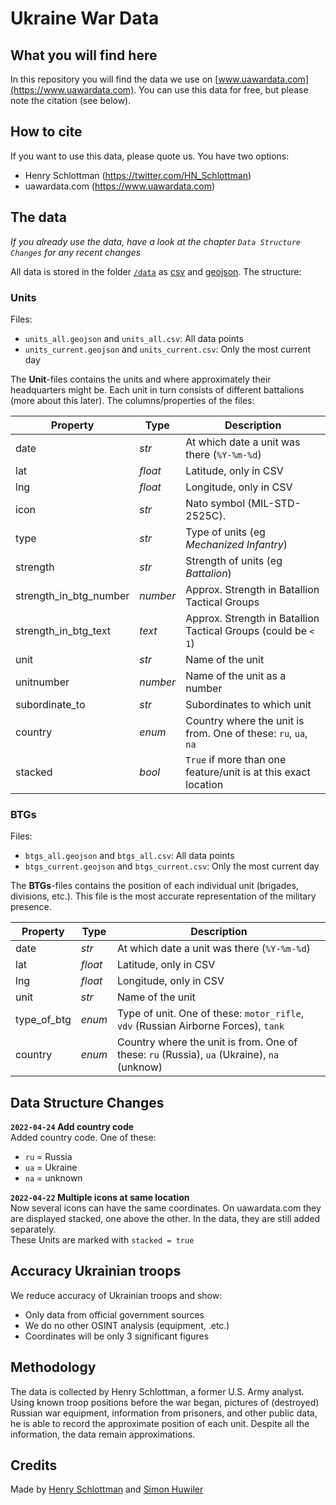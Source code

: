 # Ukraine War Data

## What you will find here
In this repository you will find the data we use on [www.uawardata.com](https://www.uawardata.com). You can use this data for free, but please note the citation (see below).

## How to cite
If you want to use this data, please quote us. You have two options:
* Henry Schlottman (https://twitter.com/HN_Schlottman)
* uawardata.com (https://www.uawardata.com)

## The data
*If you already use the data, have a look at the chapter `Data Structure Changes` for any recent changes*  

All data is stored in the folder [`/data`](./data) as [csv](./data/csv) and [geojson](./data/geojson). The structure:

### Units
Files:
* `units_all.geojson` and `units_all.csv`: All data points
* `units_current.geojson` and `units_current.csv`: Only the most current day

The **Unit**-files contains the units and where approximately their headquarters might be. Each unit in turn consists of different battalions (more about this later). The columns/properties of the files:

| Property | Type | Description |
|----------|------|-------------|
|date|*str*|At which date a unit was there (`%Y-%m-%d`)|
|lat|*float*|Latitude, only in CSV|
|lng|*float*|Longitude, only in CSV|
|icon|*str*|Nato symbol (MIL-STD-2525C).|
|type|*str*|Type of units (eg *Mechanized Infantry*)|
|strength|*str*|Strength of units (eg *Battalion*)|
|strength_in_btg_number|*number*|Approx. Strength in Batallion Tactical Groups|
|strength_in_btg_text|*text*|Approx. Strength in Batallion Tactical Groups (could be `< 1`)|
|unit|*str*|Name of the unit|
|unitnumber|*number*|Name of the unit as a number|
|subordinate_to|*str*|Subordinates to which unit|
|country|*enum*|Country where the unit is from. One of these: `ru`, `ua`, `na`|
|stacked|*bool*|`True` if more than one feature/unit is at this exact location|

### BTGs
Files:
* `btgs_all.geojson` and `btgs_all.csv`: All data points
* `btgs_current.geojson` and `btgs_current.csv`: Only the most current day

The **BTGs**-files contains the position of each individual unit (brigades, divisions, etc.). This file is the most accurate representation of the military presence.

| Property | Type | Description |
|----------|------|-------------|
|date|*str*|At which date a unit was there (`%Y-%m-%d`)|
|lat|*float*|Latitude, only in CSV|
|lng|*float*|Longitude, only in CSV|
|unit|*str*|Name of the unit|
|type_of_btg|*enum*|Type of unit. One of these: `motor_rifle`, `vdv` (Russian Airborne Forces), `tank`|
|country|*enum*|Country where the unit is from. One of these: `ru` (Russia), `ua` (Ukraine), `na` (unknow)|

## Data Structure Changes
**`2022-04-24` Add country code**  
Added country code. One of these:
* `ru` = Russia
* `ua` = Ukraine
* `na` = unknown

**`2022-04-22` Multiple icons at same location**  
Now several icons can have the same coordinates. On uawardata.com they are displayed stacked, one above the other. In the data, they are still added separately.  
These Units are marked with `stacked = true`

## Accuracy Ukrainian troops
We reduce accuracy of Ukrainian troops and show:
* Only data from official government sources
* We do no other OSINT analysis (equipment, .etc.)
* Coordinates will be only 3 significant figures

## Methodology
The data is collected by Henry Schlottman, a former U.S. Army analyst. Using known troop positions before the war began, pictures of (destroyed) Russian war equipment, information from prisoners, and other public data, he is able to record the approximate position of each unit. Despite all the information, the data remain approximations.

## Credits
Made by [Henry Schlottman](https://twitter.com/HN_Schlottman) and [Simon Huwiler](https://twitter.com/simon_huwiler)